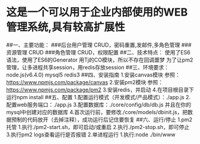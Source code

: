 # 这是一个可以用于企业内部使用的WEB管理系统,具有较高扩展性
##一、主要功能：
###后台用户管理
    CRUD，密码重置,发邮件,多角色管理
###资源管理
    CRUD
###角色管理
    CRUD，权限配置
##二、技术特点：
    使用了ES6语法，使用了ES6的Generator
    用Tj的CO模块，所以不存在回调噩梦
    为了让pm2管理，让多进程共享session，用redis存放session
##三、环境要求：
    node.js(v6.4.0)
    mysql5
    redis3
##四、安装指南
    1.安装canvas模块
        参照：https://www.npmjs.com/package/canvas
    2.安装pm2模块
        参照：https://www.npmjs.com/package/pm2
    3.安装redis，并启动
    4.在项目根目录下运行npm install
##五、配置
    1.配置运行模式（开发模式/产品模式）：./app.js
    2.配置web服务端口：./app.js
    3.配置数据库：./core/config/db/db.js
        并且在你的mysql中创建对应的数据库
    4.首次运行前，要修改./core/models/dbinit.js，把数据预制的代码放开（去掉注释），成功运行后记住要恢复
##六、运行/停止
    1.pm2托管
        1.执行./pm2-start.sh，即可启动/或重启
        2.执行./pm2-stop.sh，即可停止
        3.执行pm2 logs查看运行是否报错
    2.单进程运行
        1.执行:node ./bin/www
  

  
    
  
